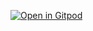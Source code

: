 [![Open in Gitpod](https://gitpod.io/button/open-in-gitpod.svg)](https://gitpod.io/#https://github.com/plushugh/plus-clang)
